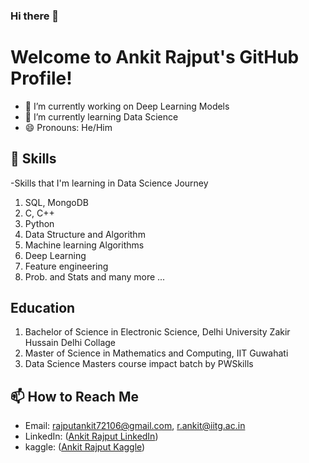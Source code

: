 ### Hi there 👋

# Welcome to Ankit Rajput's GitHub Profile!

- 🔭 I’m currently working on Deep Learning Models
- 🌱 I’m currently learning Data Science
- 😄 Pronouns: He/Him

## 🌱 Skills

-Skills that I'm learning in Data Science Journey 
1. SQL, MongoDB
2. C, C++
3. Python
4. Data Structure and Algorithm 
5. Machine learning Algorithms
6. Deep Learning
7. Feature engineering
8. Prob. and Stats
and many more ...

## Education
1. Bachelor of Science in Electronic Science, Delhi University Zakir Hussain Delhi Collage
2. Master of Science in Mathematics and Computing, IIT Guwahati
3. Data Science Masters course impact batch by PWSkills

## 📫 How to Reach Me

- Email: rajputankit72106@gmail.com, r.ankit@iitg.ac.in
- LinkedIn: ([Ankit Rajput LinkedIn](https://www.linkedin.com/in/ankit-rajput892/))
- kaggle: ([Ankit Rajput Kaggle](https://www.kaggle.com/ankitrajput77))

